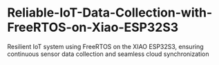 # Reliable-IoT-Data-Collection-with-FreeRTOS-on-Xiao-ESP32S3
Resilient IoT system using FreeRTOS on the XIAO ESP32S3, ensuring continuous sensor data collection and seamless cloud synchronization

